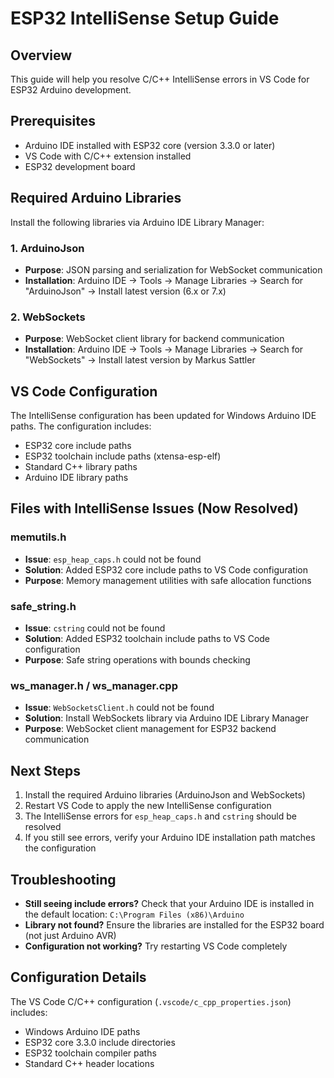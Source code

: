 # ESP32 IntelliSense Setup Guide

## Overview
This guide will help you resolve C/C++ IntelliSense errors in VS Code for ESP32 Arduino development.

## Prerequisites
- Arduino IDE installed with ESP32 core (version 3.3.0 or later)
- VS Code with C/C++ extension installed
- ESP32 development board

## Required Arduino Libraries
Install the following libraries via Arduino IDE Library Manager:

### 1. ArduinoJson
- **Purpose**: JSON parsing and serialization for WebSocket communication
- **Installation**: Arduino IDE → Tools → Manage Libraries → Search for "ArduinoJson" → Install latest version (6.x or 7.x)

### 2. WebSockets
- **Purpose**: WebSocket client library for backend communication
- **Installation**: Arduino IDE → Tools → Manage Libraries → Search for "WebSockets" → Install latest version by Markus Sattler

## VS Code Configuration
The IntelliSense configuration has been updated for Windows Arduino IDE paths. The configuration includes:

- ESP32 core include paths
- ESP32 toolchain include paths (xtensa-esp-elf)
- Standard C++ library paths
- Arduino IDE library paths

## Files with IntelliSense Issues (Now Resolved)

### memutils.h
- **Issue**: `esp_heap_caps.h` could not be found
- **Solution**: Added ESP32 core include paths to VS Code configuration
- **Purpose**: Memory management utilities with safe allocation functions

### safe_string.h
- **Issue**: `cstring` could not be found
- **Solution**: Added ESP32 toolchain include paths to VS Code configuration
- **Purpose**: Safe string operations with bounds checking

### ws_manager.h / ws_manager.cpp
- **Issue**: `WebSocketsClient.h` could not be found
- **Solution**: Install WebSockets library via Arduino IDE Library Manager
- **Purpose**: WebSocket client management for ESP32 backend communication

## Next Steps
1. Install the required Arduino libraries (ArduinoJson and WebSockets)
2. Restart VS Code to apply the new IntelliSense configuration
3. The IntelliSense errors for `esp_heap_caps.h` and `cstring` should be resolved
4. If you still see errors, verify your Arduino IDE installation path matches the configuration

## Troubleshooting
- **Still seeing include errors?** Check that your Arduino IDE is installed in the default location: `C:\Program Files (x86)\Arduino`
- **Library not found?** Ensure the libraries are installed for the ESP32 board (not just Arduino AVR)
- **Configuration not working?** Try restarting VS Code completely

## Configuration Details
The VS Code C/C++ configuration (`.vscode/c_cpp_properties.json`) includes:
- Windows Arduino IDE paths
- ESP32 core 3.3.0 include directories
- ESP32 toolchain compiler paths
- Standard C++ header locations